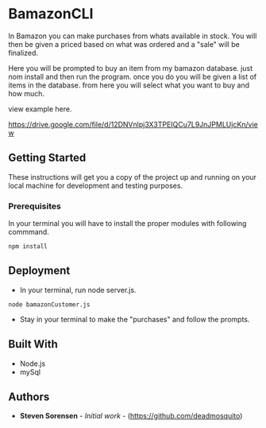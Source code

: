 # BamazonCLI

In Bamazon you can make purchases from whats available in stock. You will then be given a priced based on what was ordered and a "sale" will be finalized.

Here you will be prompted to buy an item from my bamazon database. just nom install and then run the program. once you do you will be given a list of items in the database. from here you will select what you want to buy and how much.

view example here.

https://drive.google.com/file/d/12DNVnlpj3X3TPEIQCu7L9JnJPMLUjcKn/view

## Getting Started

These instructions will get you a copy of the project up and running on your local machine for development and testing purposes.

### Prerequisites

In your terminal you will have to install the proper modules with following commmand.

```
npm install
```

## Deployment

* In your terminal, run node server.js.

```
node bamazonCustomer.js
```

* Stay in your terminal to make the "purchases" and follow the prompts.

## Built With

* Node.js
* mySql 

## Authors

* **Steven Sorensen** - *Initial work* - (https://github.com/deadmosquito)

